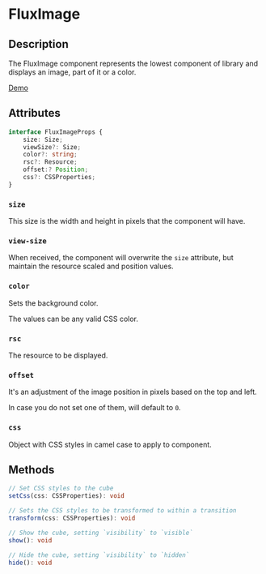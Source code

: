 ---
---

# FluxImage

## Description

The FluxImage component represents the lowest component of library and displays an image, part of it or a color.

[Demo](http://ragnarlotus.github.io/vue-flux-docs/demos/components/flux-image.html)

## Attributes

``` ts
interface FluxImageProps {
	size: Size;
	viewSize?: Size;
	color?: string;
	rsc?: Resource;
	offset:? Position;
	css?: CSSProperties;
}
```

### `size`

This size is the width and height in pixels that the component will have.

### `view-size`

When received, the component will overwrite the `size` attribute, but maintain the resource scaled and position values.

### `color`

Sets the background color.

The values can be any valid CSS color.

### `rsc`

The resource to be displayed.

### `offset`

It's an adjustment of the image position in pixels based on the top and left.

In case you do not set one of them, will default to `0`.

### `css`

Object with CSS styles in camel case to apply to component.

## Methods

``` ts
// Set CSS styles to the cube
setCss(css: CSSProperties): void

// Sets the CSS styles to be transformed to within a transition
transform(css: CSSProperties): void

// Show the cube, setting `visibility` to `visible`
show(): void

// Hide the cube, setting `visibility` to `hidden`
hide(): void
```
